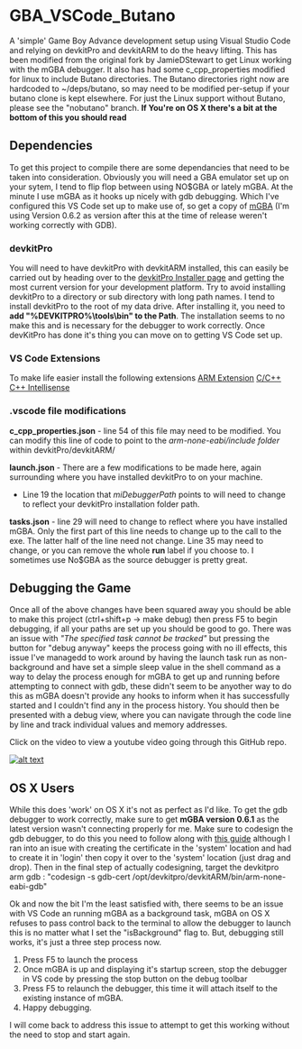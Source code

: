 # GBA_VSCode_Butano
A 'simple' Game Boy Advance development setup using Visual Studio Code and relying on devkitPro and devkitARM to do the heavy lifting.
This has been modified from the original fork by JamieDStewart to get Linux working with the mGBA debugger. It also has had some c_cpp_properties modified for linux to include Butano directories. The Butano directories right now are hardcoded to ~/deps/butano, so may need to be modified per-setup if your butano clone is kept elsewhere.
For just the Linux support without Butano, please see the "nobutano" branch.
**If You're on OS X there's a bit at the bottom of this you should read**

## Dependencies

To get this project to compile there are some dependancies that need to be taken into consideration.
Obviously you will need a GBA emulator set up on your sytem, I tend to flip flop between using NO$GBA or lately mGBA. At the minute I use mGBA as it hooks up nicely with gdb debugging. Which I've configured this VS Code set up to make use of, so get a copy of [mGBA](https://mgba.io/downloads.html) (I'm using Version 0.6.2 as version after this at the time of release weren't working correctly with GDB).

### devkitPro

You will need to have devkitPro with devkitARM installed, this can easily be carried out by heading over to the [devkitPro Installer page](https://github.com/devkitPro/installer/releases) and getting the most current version for your development platform.
Try to avoid installing devkitPro to a directory or sub directory with long path names. I tend to install devkitPro to the root of my data drive.
After installing it, you need to **add "%DEVKITPRO%\tools\bin" to the Path**. The installation seems to no make this and is necessary for the debugger to work correctly.
Once devKitPro has done it's thing you can move on to getting VS Code set up.

### VS Code Extensions

 To make life easier install the following extensions 
  [ARM Extension](https://github.com/dan-c-underwood/vscode-arm)
  [C/C++](https://github.com/Microsoft/vscode-cpptools)
  [C++ Intellisense](https://github.com/austin-----/code-gnu-global)
  
### .vscode file modifications

**c_cpp_properties.json** - line 54 of this file may need to be modified. You can modify this line of code to point to the *arm-none-eabi/include folder* within devkitPro/devkitARM/

**launch.json** - There are a few modifications to be made here, again surrounding where you have installed devkitPro to on your machine. 
  - Line 19 the location that *miDebuggerPath* points to will need to change to reflect your devkitPro installation folder path.
  
**tasks.json** - line 29 will need to change to reflect where you have installed mGBA. Only the first part of this line needs to change up to the call to the exe. The latter half of the line need not change. 
Line 35 may need to change, or you can remove the whole **run** label if you choose to. I sometimes use No$GBA as the source debugger is pretty great.

## Debugging the Game
Once all of the above changes have been squared away you should be able to make this project (ctrl+shift+p -> make debug) then press F5 to begin debugging, if all your paths are set up you should be good to go. There was an issue with *"The specified task cannot be tracked"* but pressing the button for "debug anyway" keeps the process going with no ill effects, this issue I've managedd to work around by having the launch task run as non-background and have set a simple sleep value in the shell command as a way to delay the process enough for mGBA to get up and running before attempting to connect with gdb, these didn't seem to be anyother way to do this as mGBA doesn't provide any hooks to inform when it has successfully started and I couldn't find any in the process history.
You should then be presented with a debug view, where you can navigate through the code line by line and track individual values and memory addresses.

Click on the video to view a youtube video going through this GitHub repo. 

[![alt text](https://github.com/JamieDStewart/GBA_VSCode_Basic/blob/master/images/running.PNG "Proof it works!")](https://youtu.be/Rj0lf46iljc "Video Guide")

## OS X Users
While this does 'work' on OS X it's not as perfect as I'd like. To get the gdb debugger to work correctly, make sure to get **mGBA version 0.6.1** as the latest version wasn't connecting properly for me. 
Make sure to codesign the gdb debugger, to do this you need to follow along with [this guide](https://medium.com/@royalstream/how-to-install-and-codesign-gdb-on-os-x-el-capitan-aab3d1172e95) although I ran into an isue with creating the certificate in the 'system' location and had to create it in 'login' then copy it over to the 'system' location (just drag and drop). Then in the final step of actually codesigning, target the devkitpro arm gdb : "codesign -s gdb-cert /opt/devkitpro/devkitARM/bin/arm-none-eabi-gdb"

Ok and now the bit I'm the least satisfied with, there seems to be an issue with VS Code an running mGBA as a background task, mGBA on OS X refuses to pass control back to the terminal to allow the debugger to launch this is no matter what I set the "isBackground" flag to. But, debugging still works, it's just a three step process now. 

1. Press F5 to launch the process
2. Once mGBA is up and displaying it's startup screen, stop the debugger in VS code by pressing the stop button on the debug toolbar
3. Press F5 to relaunch the debugger, this time it will attach itself to the existing instance of mGBA.
4. Happy debugging.

I will come back to address this issue to attempt to get this working without the need to stop and start again.
